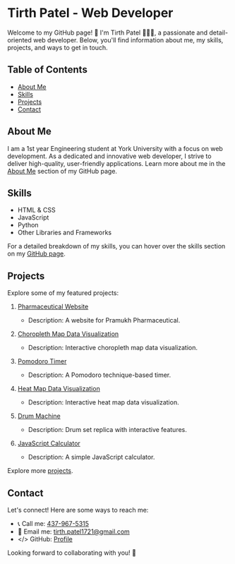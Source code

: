 # Tirth Patel - Web Developer

Welcome to my GitHub page! 👋 I'm Tirth Patel 👨🏽‍💻, a passionate and detail-oriented web developer. Below, you'll find information about me, my skills, projects, and ways to get in touch.

## Table of Contents
- [About Me](#about-me)
- [Skills](#skills)
- [Projects](#projects)
- [Contact](#contact)

## About Me
I am a 1st year Engineering student at York University with a focus on web development. As a dedicated and innovative web developer, I strive to deliver high-quality, user-friendly applications. Learn more about me in the [About Me](#about-me) section of my GitHub page.

## Skills
- HTML & CSS
- JavaScript
- Python
- Other Libraries and Frameworks

For a detailed breakdown of my skills, you can hover over the skills section on my [GitHub page](#skills).

## Projects
Explore some of my featured projects:

1. [Pharmaceutical Website](https://github.com/tirthp14/Pramukh-Pharmaceutical)
   - Description: A website for Pramukh Pharmaceutical.

2. [Choropleth Map Data Visualization](https://github.com/tirthp14/choropleth-map-data-visualization)
   - Description: Interactive choropleth map data visualization.

3. [Pomodoro Timer](https://github.com/tirthp14/pomodoro-timer)
   - Description: A Pomodoro technique-based timer.

4. [Heat Map Data Visualization](https://github.com/tirthp14/heat-map-data-visualization)
   - Description: Interactive heat map data visualization.

5. [Drum Machine](https://github.com/tirthp14/drum-machine)
   - Description: Drum set replica with interactive features.

6. [JavaScript Calculator](https://github.com/tirthp14/javascript-calculator)
   - Description: A simple JavaScript calculator.

Explore more [projects](#projects).

## Contact
Let's connect! Here are some ways to reach me:

- 📞 Call me: [437-967-5315](tel:437-967-5315)
- 📧 Email me: [tirth.patel1721@gmail.com](mailto:tirth.patel1721@gmail.com)
- </> GitHub: [Profile](https://github.com/tirthp14)

Looking forward to collaborating with you! 🚀
